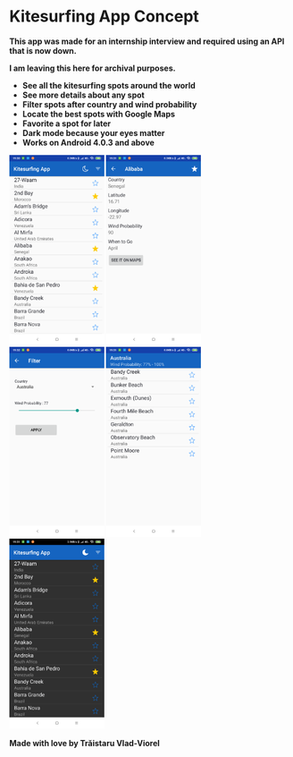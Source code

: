# Kitesurfing App Concept

<b>This app was made for an internship interview and required using an API that is now down.<b>
  
<b>I am leaving this here for archival purposes.<b>

- See all the kitesurfing spots around the world
- See more details about any spot
- Filter spots after country and wind probability
- Locate the best spots with Google Maps
- Favorite a spot for later
- Dark mode because your eyes matter
- Works on Android 4.0.3 and above

<img src="_screenshots/ListScreen.png" width="170" />
<img src="_screenshots/DetailsScreen.png" width="170" />
<img src="_screenshots/FilterScreen.png" width="170" />
<img src="_screenshots/FilterResultScreen.png" width="170" />
<img src="_screenshots/DarkListScreen.png" width="170" />

Made with love by Trăistaru Vlad-Viorel
